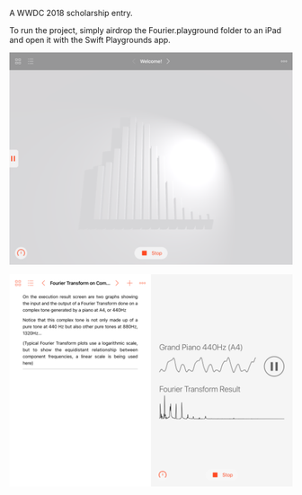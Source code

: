 A WWDC 2018 scholarship entry.

To run the project, simply airdrop the Fourier.playground folder to an iPad and open it with the Swift Playgrounds app.

![Music Visualizer](music-visualizer.png)

![Fourier Transform](fourier-transform.png)
